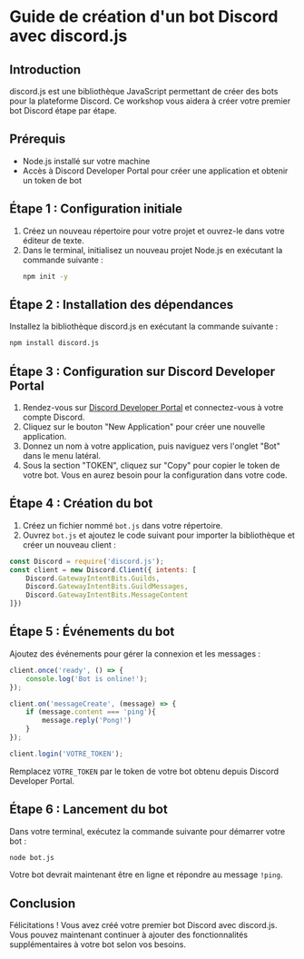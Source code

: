 # Guide de création d'un bot Discord avec discord.js

## Introduction

discord.js est une bibliothèque JavaScript permettant de créer des bots pour la plateforme Discord. Ce workshop vous aidera à créer votre premier bot Discord étape par étape.

## Prérequis

- Node.js installé sur votre machine
- Accès à Discord Developer Portal pour créer une application et obtenir un token de bot

## Étape 1 : Configuration initiale

1. Créez un nouveau répertoire pour votre projet et ouvrez-le dans votre éditeur de texte.
2. Dans le terminal, initialisez un nouveau projet Node.js en exécutant la commande suivante :
   ```bash
   npm init -y
   ```

## Étape 2 : Installation des dépendances

Installez la bibliothèque discord.js en exécutant la commande suivante :

```bash
npm install discord.js
```


## Étape 3 : Configuration sur Discord Developer Portal

1. Rendez-vous sur [Discord Developer Portal](https://discord.com/developers/applications) et connectez-vous à votre compte Discord.
2. Cliquez sur le bouton "New Application" pour créer une nouvelle application.
3. Donnez un nom à votre application, puis naviguez vers l'onglet "Bot" dans le menu latéral.
4. Sous la section "TOKEN", cliquez sur "Copy" pour copier le token de votre bot. Vous en aurez besoin pour la configuration dans votre code.

## Étape 4 : Création du bot

1. Créez un fichier nommé `bot.js` dans votre répertoire.
2. Ouvrez `bot.js` et ajoutez le code suivant pour importer la bibliothèque et créer un nouveau client :

```javascript
const Discord = require('discord.js');
const client = new Discord.Client({ intents: [
    Discord.GatewayIntentBits.Guilds,
    Discord.GatewayIntentBits.GuildMessages,
    Discord.GatewayIntentBits.MessageContent
]})
```

## Étape 5 : Événements du bot

Ajoutez des événements pour gérer la connexion et les messages :

```javascript
client.once('ready', () => {
    console.log('Bot is online!');
});

client.on('messageCreate', (message) => {
    if (message.content === 'ping'){
        message.reply('Pong!')
    }
});

client.login('VOTRE_TOKEN');
```

Remplacez `VOTRE_TOKEN` par le token de votre bot obtenu depuis Discord Developer Portal.

## Étape 6 : Lancement du bot

Dans votre terminal, exécutez la commande suivante pour démarrer votre bot :

```bash
node bot.js
```

Votre bot devrait maintenant être en ligne et répondre au message `!ping`.

## Conclusion

Félicitations ! Vous avez créé votre premier bot Discord avec discord.js. Vous pouvez maintenant continuer à ajouter des fonctionnalités supplémentaires à votre bot selon vos besoins.
